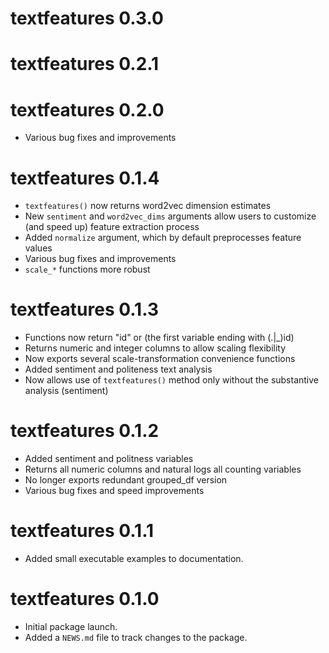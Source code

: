 # textfeatures 0.3.0

# textfeatures 0.2.1

# textfeatures 0.2.0
+ Various bug fixes and improvements

# textfeatures 0.1.4

* `textfeatures()` now returns word2vec dimension estimates 
* New `sentiment` and `word2vec_dims` arguments allow users to customize (and
speed up) feature extraction process
* Added `normalize` argument, which by default preprocesses feature values
* Various bug fixes and improvements
* `scale_*` functions more robust

# textfeatures 0.1.3

* Functions now return "id" or (the first variable ending with (.|_)id)
* Returns numeric and integer columns to allow scaling flexibility
* Now exports several scale-transformation convenience functions
* Added sentiment and politeness text analysis
* Now allows use of `textfeatures()` method only without the substantive 
analysis (sentiment)

# textfeatures 0.1.2

* Added sentiment and politness variables
* Returns all numeric columns and natural logs all counting variables
* No longer exports redundant grouped_df version
* Various bug fixes and speed improvements

# textfeatures 0.1.1

* Added small executable examples to documentation.

# textfeatures 0.1.0

* Initial package launch.
* Added a `NEWS.md` file to track changes to the package.
